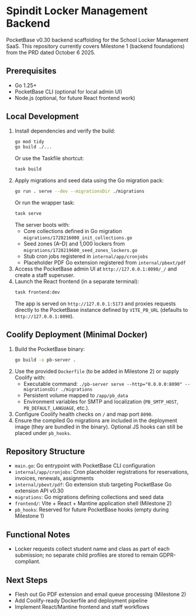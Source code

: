 # Spindit Locker Management Backend

PocketBase v0.30 backend scaffolding for the School Locker Management SaaS. This repository currently covers Milestone 1 (backend foundations) from the PRD dated October 6 2025.

## Prerequisites

- Go 1.25+
- PocketBase CLI (optional for local admin UI)
- Node.js (optional, for future React frontend work)

## Local Development

1. Install dependencies and verify the build:
   ```bash
   go mod tidy
   go build ./...
   ```
   Or use the Taskfile shortcut:
   ```bash
   task build
   ```
2. Apply migrations and seed data using the Go migration pack:
   ```bash
   go run . serve --dev --migrationsDir ./migrations
   ```
   Or run the wrapper task:
   ```bash
   task serve
   ```
   The server boots with:
   - Core collections defined in Go migration `migrations/1728216000_init_collections.go`
   - Seed zones (A–D) and 1,000 lockers from `migrations/1728219600_seed_zones_lockers.go`
   - Stub cron jobs registered in `internal/app/cronjobs`
   - Placeholder PDF Go extension registered from `internal/pbext/pdf`
3. Access the PocketBase admin UI at `http://127.0.0.1:8090/_/` and create a staff superuser.
4. Launch the React frontend (in a separate terminal):
   ```bash
   task frontend:dev
   ```
   The app is served on `http://127.0.0.1:5173` and proxies requests directly to the PocketBase instance defined by `VITE_PB_URL` (defaults to `http://127.0.0.1:8090`).

## Coolify Deployment (Minimal Docker)

1. Build the PocketBase binary:
   ```bash
   go build -o pb-server .
   ```
2. Use the provided `Dockerfile` (to be added in Milestone 2) or supply Coolify with:
   - Executable command: `./pb-server serve --http="0.0.0.0:8090" --migrationsDir ./migrations`
   - Persistent volume mapped to `/app/pb_data`
   - Environment variables for SMTP and localization (`PB_SMTP_HOST`, `PB_DEFAULT_LANGUAGE`, etc.).
3. Configure Coolify health checks on `/` and map port `8090`.
4. Ensure the compiled Go migrations are included in the deployment image (they are bundled in the binary). Optional JS hooks can still be placed under `pb_hooks`.

## Repository Structure

- `main.go`: Go entrypoint with PocketBase CLI configuration
- `internal/app/cronjobs`: Cron placeholder registrations for reservations, invoices, renewals, assignments
- `internal/pbext/pdf`: Go extension stub targeting PocketBase Go extension API v0.30
- `migrations`: Go migrations defining collections and seed data
- `frontend/`: Vite + React + Mantine application shell (Milestone 2)
- `pb_hooks`: Reserved for future PocketBase hooks (empty during Milestone 1)

## Functional Notes

- Locker requests collect student name and class as part of each submission; no separate child profiles are stored to remain GDPR-compliant.

## Next Steps

- Flesh out Go PDF extension and email queue processing (Milestone 2)
- Add Coolify-ready Dockerfile and deployment pipeline
- Implement React/Mantine frontend and staff workflows
